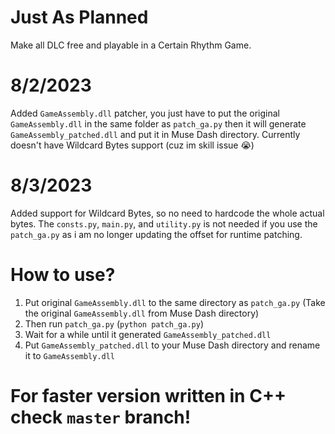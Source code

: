 # Just As Planned
Make all DLC free and playable in a Certain Rhythm Game.

# 8/2/2023
Added `GameAssembly.dll` patcher, you just have to put the original `GameAssembly.dll` in the same folder as `patch_ga.py` then it will generate `GameAssembly_patched.dll` and put it in Muse Dash directory.
Currently doesn't have Wildcard Bytes support (cuz im skill issue 😭)

# 8/3/2023
Added support for Wildcard Bytes, so no need to hardcode the whole actual bytes.
The `consts.py`, `main.py`, and `utility.py` is not needed if you use the `patch_ga.py` as i am no longer updating the offset for runtime patching.

# How to use?
1. Put original `GameAssembly.dll` to the same directory as `patch_ga.py` (Take the original `GameAssembly.dll` from Muse Dash directory)
2. Then run `patch_ga.py` (`python patch_ga.py`)
3. Wait for a while until it generated `GameAssembly_patched.dll`
4. Put `GameAssembly_patched.dll` to your Muse Dash directory and rename it to `GameAssembly.dll`

# For faster version written in C++ check `master` branch!
